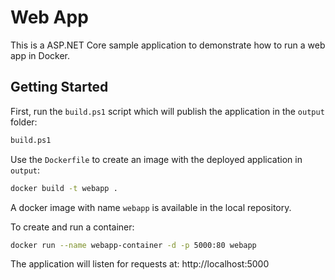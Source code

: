 ﻿# Web App

This is a ASP.NET Core sample application to demonstrate how to run a web app in Docker.

## Getting Started

First, run the `build.ps1` script which will publish the application in the `output` folder:

```bash
build.ps1
```

Use the `Dockerfile` to create an image with the deployed application in `output`:

```bash
docker build -t webapp .
```

A docker image with name `webapp` is available in the local repository.

To create and run a container:

```bash
docker run --name webapp-container -d -p 5000:80 webapp
```

The application will listen for requests at:
http://localhost:5000